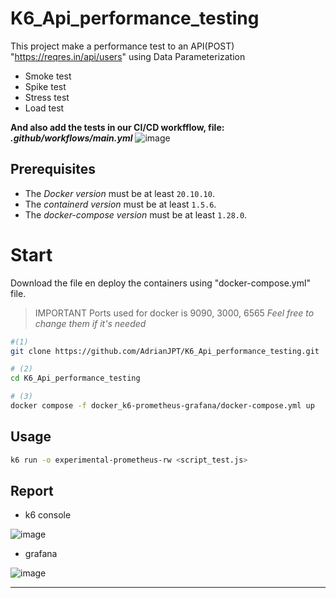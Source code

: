 # K6_Api_performance_testing
This project make a performance test to an API(POST) "https://reqres.in/api/users" using Data Parameterization
 * Smoke test
 * Spike test
 * Stress test
 * Load test
   
**And also add the tests  in our CI/CD workfflow, file: _.github/workflows/main.yml_**
![image](https://github.com/AdrianJPT/K6_Api_performance_testing/assets/86939628/9b6bec7f-bffa-4835-a5b9-21dad728fc1c)


## Prerequisites 
* The _Docker version_ must be at least `20.10.10`.
* The _containerd version_ must be at least `1.5.6`.
* The _docker-compose version_ must be at least `1.28.0`.

    
# Start
Download the file en deploy the containers using "docker-compose.yml" file.
> IMPORTANT Ports used for docker is 9090, 3000, 6565 _Feel free to change them if it's needed_
```bash
#(1)
git clone https://github.com/AdrianJPT/K6_Api_performance_testing.git

# (2)
cd K6_Api_performance_testing

# (3)
docker compose -f docker_k6-prometheus-grafana/docker-compose.yml up
```

## Usage
```bash
k6 run -o experimental-prometheus-rw <script_test.js>
```

## Report
* k6 console

![image](https://github.com/AdrianJPT/K6_Api_performance_testing/assets/86939628/4ebb7b60-901c-4b89-afe8-bf0d02f50285)

* grafana

![image](https://github.com/AdrianJPT/K6_Api_performance_testing/assets/86939628/7539f342-cfb0-4754-a6d5-72b3af213da5)

----------------------------------------------------------------------------------------------

